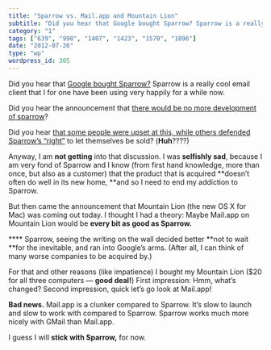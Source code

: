 ```yaml
---
title: "Sparrow vs. Mail.app and Mountain Lion"
subtitle: "Did you hear that Google bought Sparrow? Sparrow is a really cool email..."
category: "1"
tags: ["639", "998", "1407", "1423", "1570", "1896"]
date: "2012-07-26"
type: "wp"
wordpress_id: 305
---
```

Did you hear that [Google bought Sparrow?](http://sparrowmailapp.com) Sparrow is a really cool email client that I for one have been using very happily for a while now.

Did you hear the announcement that [there would be no more development of sparrow](http://www.readwriteweb.com/archives/google-acquires-sparrow-email-app-a-trojan-horse-for-google.php)?

Did you hear [that some people were upset at this, while others defended Sparrow’s “right”](http://www.elezea.com/2012/07/sparrow-google-acquisition/) to let themselves be sold? (**Huh**????)

Anyway, I am **not getting** into that discussion. I was **selfishly sad**, because I am very fond of Sparrow and I know (from first hand knowledge, more than once, but also as a customer) that the product that is acquired **doesn’t often do well in its new home, **and so I need to end my addiction to Sparrow.

But then came the announcement that Mountain Lion (the new OS X for Mac) was coming out today. I thought I had a theory: Maybe Mail.app on Mountain Lion would be **every bit as good as Sparrow.**

**** Sparrow, seeing the writing on the wall decided better **not to wait **for the inevitable, and ran into Google’s arms. (After all, I can think of many worse companies to be acquired by.)

For that and other reasons (like impatience) I bought my Mountain Lion ($20 for all three computers — **good deal!**) First impression: Hmm, what’s changed? Second impression, quick let’s go look at Mail.app!

**Bad news.** Mail.app is a clunker compared to Sparrow. It’s slow to launch and slow to work with compared to Sparrow. Sparrow works much more nicely with GMail than Mail.app.

I guess I will **stick with Sparrow,** for now.